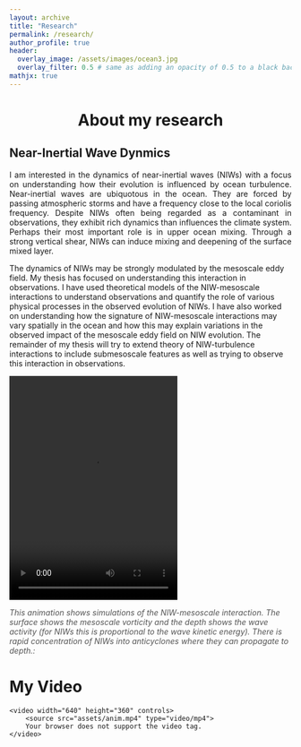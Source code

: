```yaml
---
layout: archive
title: "Research"
permalink: /research/
author_profile: true
header:
  overlay_image: /assets/images/ocean3.jpg
  overlay_filter: 0.5 # same as adding an opacity of 0.5 to a black background
mathjx: true
---
```

# <center> About my research</center> 

## Near-Inertial Wave Dynmics 
<p align="justify">
I am interested in the dynamics of near-inertial waves (NIWs) with a focus on understanding how their evolution is influenced by ocean turbulence. Near-inertial waves are ubiquotous in the ocean. They are forced by passing atmospheric storms and have a frequency close to the local coriolis frequency. Despite NIWs often being regarded as a contaminant in observations, they exhibit rich dynamics than influences the climate system. Perhaps their most important role is in upper ocean mixing. Through a strong vertical shear, NIWs can induce mixing and deepening of the surface mixed layer. 

The dynamics of NIWs may be strongly modulated by the mesoscale eddy field. My thesis has focused on understanding this interaction in observations. I have used theoretical models of the NIW-mesoscale interactions to understand observations and quantify the role of various physical processes in the observed evolution of NIWs. I have also worked on understanding how the signature of NIW-mesoscale interactions may vary spatially in the ocean and how this may explain variations in the observed impact of the mesoscale eddy field on NIW evolution. The remainder of my thesis will try to extend theory of NIW-turbulence interactions to include submesoscale features as well as trying to observe this interaction in observations.


<video width="300" height="400" controls>
  <source src="assets/anim.mp4" type="video/mp4">
  Your browser does not support the video tag.
</video>
<p style="font-style: italic; font-size: 14px; color: #555;">This animation shows simulations of the NIW-mesoscale interaction. The surface shows the mesoscale vorticity and the depth shows the wave activity (for NIWs this is proportional to the wave kinetic energy). There is rapid concentration of NIWs into anticyclones where they can propagate to depth.:</p>


<head>
    <meta charset="utf-8">
    <title>YBJ Simulation</title>
</head>
<body>
    <h1>My Video</h1>
    
    <video width="640" height="360" controls>
        <source src="assets/anim.mp4" type="video/mp4">
        Your browser does not support the video tag.
    </video>
</body>


